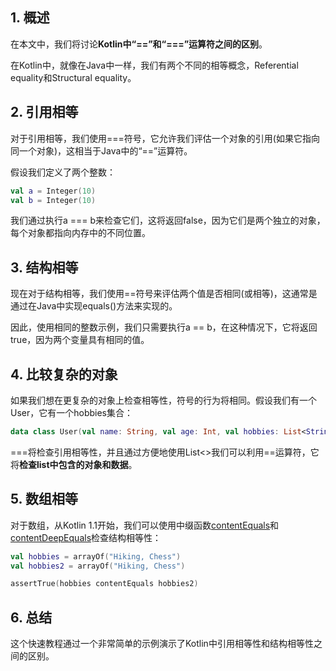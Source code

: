 ## 1. 概述

在本文中，我们将讨论**Kotlin中“==”和“===”运算符之间的区别**。

在Kotlin中，就像在Java中一样，我们有两个不同的相等概念，Referential equality和Structural equality。

## 2. 引用相等

对于引用相等，我们使用===符号，它允许我们评估一个对象的引用(如果它指向同一个对象)，这相当于Java中的“==”运算符。

假设我们定义了两个整数：

```kotlin
val a = Integer(10)
val b = Integer(10)
```

我们通过执行a === b来检查它们，这将返回false，因为它们是两个独立的对象，每个对象都指向内存中的不同位置。

## 3. 结构相等

现在对于结构相等，我们使用==符号来评估两个值是否相同(或相等)，这通常是通过在Java中实现equals()方法来实现的。

因此，使用相同的整数示例，我们只需要执行a == b，在这种情况下，它将返回true，因为两个变量具有相同的值。

## 4. 比较复杂的对象

如果我们想在更复杂的对象上检查相等性，符号的行为将相同。假设我们有一个User，它有一个hobbies集合：

```kotlin
data class User(val name: String, val age: Int, val hobbies: List<String>)
```

===将检查引用相等性，并且通过方便地使用List<>我们可以利用==运算符，它将**检查list中包含的对象和数据**。

## 5. 数组相等

对于数组，从Kotlin 1.1开始，我们可以使用中缀函数[contentEquals](https://kotlinlang.org/api/latest/jvm/stdlib/kotlin.collections/content-equals.html)和[contentDeepEquals](https://kotlinlang.org/api/latest/jvm/stdlib/kotlin.collections/content-deep-equals.html)检查结构相等性：

```kotlin
val hobbies = arrayOf("Hiking, Chess")
val hobbies2 = arrayOf("Hiking, Chess")

assertTrue(hobbies contentEquals hobbies2)
```

## 6. 总结

这个快速教程通过一个非常简单的示例演示了Kotlin中引用相等性和结构相等性之间的区别。